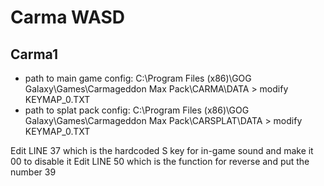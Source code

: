 # Carma WASD

## Carma1

* path to main game config: C:\Program Files (x86)\GOG Galaxy\Games\Carmageddon Max Pack\CARMA\DATA > modify KEYMAP_0.TXT
* path to splat pack config: C:\Program Files (x86)\GOG Galaxy\Games\Carmageddon Max Pack\CARSPLAT\DATA > modify KEYMAP_0.TXT

Edit LINE 37 which is the hardcoded S key for in-game sound and make it 00 to disable it
Edit LINE 50 which is the function for reverse and put the number 39
